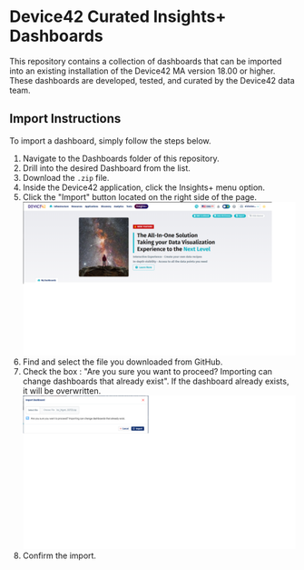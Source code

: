 # Device42 Curated Insights+ Dashboards

This repository contains a collection of dashboards that can be imported into an existing installation of the Device42 MA version 18.00 or higher. These dashboards are developed, tested, and curated by the Device42 data team. 

## Import Instructions

To import a dashboard, simply follow the steps below.

1. Navigate to the Dashboards folder of this repository.
2. Drill into the desired Dashboard from the list.
3. Download the `.zip` file.
4. Inside the Device42 application, click the Insights+ menu option.
5. Click the "Import" button located on the right side of the page.
![Import Menu Option](/Assets/import.png)
6. Find and select the file you downloaded from GitHub.
7. Check the box : "Are you sure you want to proceed? Importing can change dashboards that already exist". If the dashboard already exists, it will be overwritten.
![Import Confirmation](/Assets/Import_Confirmation.png)
8. Confirm the import.

